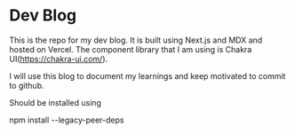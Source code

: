 # Dev Blog

This is the repo for my dev blog. It is built using Next.js and MDX and hosted on Vercel. The component library that I am using is Chakra UI(https://chakra-ui.com/).

I will use this blog to document my learnings and keep motivated to commit to github.

Should be installed using

npm install --legacy-peer-deps
